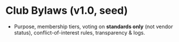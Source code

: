# Club Bylaws (v1.0, seed)
- Purpose, membership tiers, voting on **standards only** (not vendor status), conflict-of-interest rules, transparency & logs.
